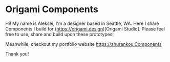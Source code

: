 # Origami Components

Hi! My name is Aleksei, I'm a designer based in Seattle, WA. Here I share Components I build for (https://origami.design)[Origami Studio].
Please feel free to use, share and build upon these prototypes!

Meanwhile, checkout my portfolio website https://zhurankou.Components

Thank you!
